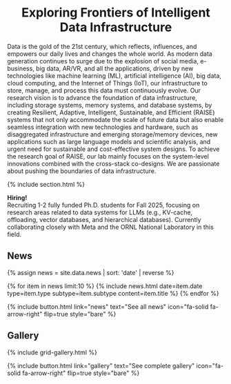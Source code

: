 ---
---

<h1 style="text-align:center"> Exploring Frontiers of Intelligent Data Infrastructure </h1>

Data is the gold of the 21st century, which reflects, influences, and empowers our daily lives and changes the whole world. As modern data generation continues to surge due to the explosion of social media, e-business, big data, AR/VR, and all the applications, driven by new technologies like machine learning (ML), artificial intelligence (AI), big data, cloud computing, and the Internet of Things (IoT), our infrastructure to store, manage, and process this data must continuously evolve. Our research vision is to advance the foundation of data infrastructure, including storage systems, memory systems, and database systems, by creating Resilient, Adaptive, Intelligent, Sustainable, and Efficient (RAISE) systems that not only accommodate the scale of future data but also enable seamless integration with new technologies and hardware, such as disaggregated infrastructure and emerging storage/memory devices, new applications such as large language models and scientific analysis, and urgent need for sustainable and cost-effective system designs. To achieve the research goal of RAISE, our lab mainly focuses on the system-level innovations combined with the cross-stack co-designs. We are passionate about pushing the boundaries of data infrastructure.

{% include section.html %}

<b>Hiring!</b> <br>
Recruiting 1-2 fully funded Ph.D. students for Fall 2025, focusing on research areas related to data systems for LLMs (e.g., KV-cache, offloading, vector databases, and hierarchical databases). Currently collaborating closely with Meta and the ORNL National Laboratory in this field.

## News

{% assign news = site.data.news 
  | sort: 'date'
  | reverse
%}

{% for item in news limit:10 %}
{%
  include news.html
  date=item.date
  type=item.type
  subtype=item.subtype
  content=item.title
%}
{% endfor %}

{%
  include button.html
  link="news"
  text="See all news"
  icon="fa-solid fa-arrow-right"
  flip=true
  style="bare"
%}

## Gallery

{% include grid-gallery.html %}

{%
  include button.html
  link="gallery"
  text="See complete gallery"
  icon="fa-solid fa-arrow-right"
  flip=true
  style="bare"
%}